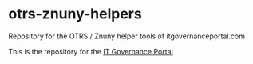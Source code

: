 # otrs-znuny-helpers
Repository for the OTRS / Znuny helper tools of itgovernanceportal.com

This is the repository for the <a href="https://itgovernanceportal.com">IT Governance Portal</a>
